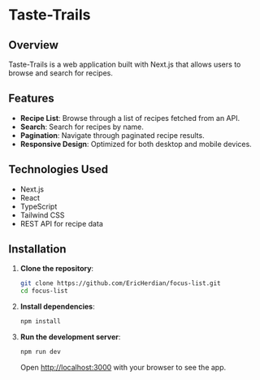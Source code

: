 # Taste-Trails

## Overview

Taste-Trails is a web application built with Next.js that allows users to browse and search for recipes.

## Features

- **Recipe List**: Browse through a list of recipes fetched from an API.
- **Search**: Search for recipes by name.
- **Pagination**: Navigate through paginated recipe results.
- **Responsive Design**: Optimized for both desktop and mobile devices.

## Technologies Used

- Next.js
- React
- TypeScript
- Tailwind CSS
- REST API for recipe data

## Installation

1. **Clone the repository**:
    ```bash
    git clone https://github.com/EricHerdian/focus-list.git
    cd focus-list
    ```

2. **Install dependencies**:
    ```bash
    npm install
    ```

3. **Run the development server**:
    ```bash
    npm run dev
    ```
    Open [http://localhost:3000](http://localhost:3000) with your browser to see the app.

